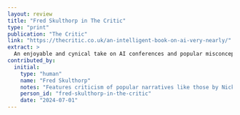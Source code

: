 ```yaml
---
layout: review
title: "Fred Skulthorp in The Critic"
type: "print"
publication: "The Critic"
link: "https://thecritic.co.uk/an-intelligent-book-on-ai-very-nearly/"
extract: >
  An enjoyable and cynical take on AI conferences and popular misconceptions. Lawrence's strongest points are in demystifying AI's theoretical underpinnings.
contributed_by:
  initial:
    type: "human"
    name: "Fred Skulthorp"
    notes: "Features criticism of popular narratives like those by Nick Bostrom and Ray Kurzweil."
    person_id: "fred-skulthorp-in-the-critic"
    date: "2024-07-01"
---
```

